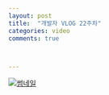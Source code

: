 ```yaml
---
layout: post
title:  "개발자 VLOG 22주차"
categories: video 
comments: true



---
```


[![썸네일](/assets/img/youtube/22.jpg)](https://youtu.be/aceKfEYxMGM)













